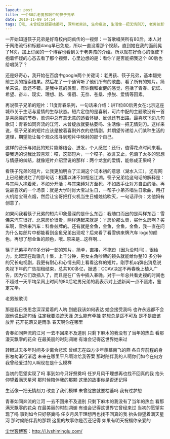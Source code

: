 ```yaml
---
layout: post
title: 一个80后老男孩眼中的筷子兄弟
date: 2010-11-09 14:54
tags: [宅, 未曾绽放就要枯萎吗, 深圳老男孩, 生命痕迹, 生活像一把无情刻刀, 老男孩影评, 老男孩歌词, 青春如同奔流的江河]
---
```

一开始知道筷子兄弟是好奇校内网疯传的一视频：一首歌唱哭所有80后。本人对于网络流行和标题dang早已免疫，所以一直没看那个视频，直到她在我的面前晃了N次，加上订阅的一个博客也看到关于老男孩的介绍。所以就在好奇心的驱使下抱着怀疑的心态去看了那个视频，心里边想的是：看你丫是否能把我这个 80后也给唱哭了？

还是好奇心，我开始在百度中google两个关键词：老男孩、筷子兄弟，基本翻完前三页的搜索结果。然后花了一个通宵听了他们所有的歌曲、看了所有的短片。简单来说，歌还不错，是我中意的类型，有许巍和崔健的感觉，包括了青春、记忆、希望、奋斗、现实、理想、路、徘徊、无奈、苍桑、挣脱、爱情等因素。

再说筷子兄弟的短片：11度青春系列，一句话来介绍：讲11位80后男女在北京这座城市关于生活与爱情的生存状态。短片定位的是喜剧，可片中配的主题歌没有一首是喜感类的节奏，歌词中总有意无意的透着怀疑、反讽还有出路。最喜欢下边几句歌词：青春如同奔流的江河、未曾绽放就要枯萎吗、生活像一把无情刻刀。这样来说，筷子兄弟的短片应该是披着喜剧外衣的悲情剧，并期望传递给人们某种生活的道理，期望能让每个观众找寻到短片中映射的那个自己。

这样的音乐与如此的短片能够结合、迸发，个人感觉：还行，值得花点时间来看。要我选的说我比较喜欢：哎，这部短片，一个哎子，欲言又止，包涵了太多的思想与情感的纠结，就像短片介绍里说的那样：两个龙套的爱情，能修成正果吗？

看筷子兄弟的短片，让我更加明白了江湖这个词本初的意思（湖水入江），还有网上已经被说烂了的那句话：相濡以沫不如相忘江湖。筷子兄弟给这句话的解释是：与其两人抱着死，不如分开活；与其束缚对方至死，不如放手让对方自由的活。再说最喜欢的一个场景：就是大学时肖大宝过生日，一帮子小弟齐唱生日歌曲，用打火机给宝哥点烟，然后让宝哥把打火机当生日蜡烛给吹灭，一句话评价：太他妈有创意了。

如果问我看筷子兄弟的短片印象最深的是什么东西：我随口而出的是两样东西：雪佛来汽车很好、北京房价很贵，两样连起来就是：丫房价那么贵，买什么房啊？买车啊，雪佛来汽车：科鲁兹牌的。还有就是金鱼，金鱼，金鱼，金鱼，我一直在问为什么每部片中都能看到金鱼兄弟出现呢？后来看了看雪佛来牌汽车 logo的颜色，再想了想金鱼的颜色，哦…原来是…这样啊…

筷子兄弟平均10多分钟一部的短片，简单，直接，不拖沓（因为没时间），很给力。比起现在动辙几十集，上千分钟，男女主角吵架的镜头就能给你整10 多分钟的冗长电视剧，我更有耐心和心情去网上看看这样的短片。刚手机qq弹出消息说央视下年的广告招租结束，总共100多亿，据透：CCAV决定不再春晚上植入广告，因为它们改插入了，而且是在广告中插入春晚。对于一年总共看史视的时间也不超过一天平均呆网上时间的80后宅男兄弟的我表示对上述新闻一点不蛋疼，鉴定完毕。

老男孩歌词

那是我日夜思念深深爱着的人呐
到底我该如何表达
她会接受我吗
也许永远都不会跟他说出那句话
注定我要浪迹天涯
怎么能有牵挂
梦想总是遥不可及
是不是应该放弃
花开花落又是雨季
春天啊你在哪里

青春如同奔流的江河
一去不回来不及道别
只剩下麻木的我没有了当年的热血
看那漫天飘零的花朵
在最美丽的时刻凋谢
有谁会记得这世界她来过

转眼过去多年时间多少离合悲欢
曾经志在四方少年羡慕南飞的燕
各自奔前程的身影匆匆渐行渐远
未来在哪里平凡啊谁给我答案
那时陪伴我的人啊你们如今在何方
我曾经爱过的人啊现在是什么模样

当初的愿望实现了吗
事到如今只好祭奠吗
任岁月风干理想再也找不回真的我
抬头仰望着满天星河
那时候陪伴我的那颗
这里的故事你是否还记得

生活像一把无情刻刀
改变了我们模样
未曾绽放就要枯萎吗
我有过梦想

青春如同奔流的江河
一去不回来不及道别
只剩下麻木的我没有了当年的热血
看那满天飘零的花朵
在最美丽的时刻凋谢
有谁会记得这世界它曾经来过
当初的愿望实现了吗
事到如今只好祭奠吗
任岁月风干理想再也找不回真的我
抬头仰望着满天星河
那时候陪伴我的那颗
这里的故事你是否还记得
如果有明天祝福你亲爱的﻿

<a href="http://i.lvshiminglu.com/">尘世客博客</a>：<a href="http://i.lvshiminglu.com/">http://i.lvshiminglu.com/</a>

